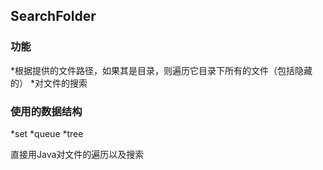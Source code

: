 ﻿## SearchFolder

### 功能
*根据提供的文件路径，如果其是目录，则遍历它目录下所有的文件（包括隐藏的）
*对文件的搜索

### 使用的数据结构
*set
*queue
*tree

直接用Java对文件的遍历以及搜索

